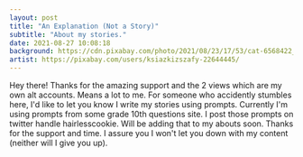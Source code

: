 ```yaml
---
layout: post
title: "An Explanation (Not a Story)"
subtitle: "About my stories."
date: 2021-08-27 10:08:18
background: https://cdn.pixabay.com/photo/2021/08/23/17/53/cat-6568422_960_720.jpg
artist: https://pixabay.com/users/ksiazkizszafy-22644445/
---
```

Hey there! Thanks for the amazing support and the 2 views which are my own alt accounts. Means a lot to me. For someone who accidently stumbles here, I'd like to let you know I write my stories using prompts. Currently I'm using prompts from some grade 10th questions site. I post those prompts on twitter handle hairlesscookie. Will be adding that to my abouts soon. Thanks for the support and time. I assure you I won't let you down with my content (neither will I give you up).
